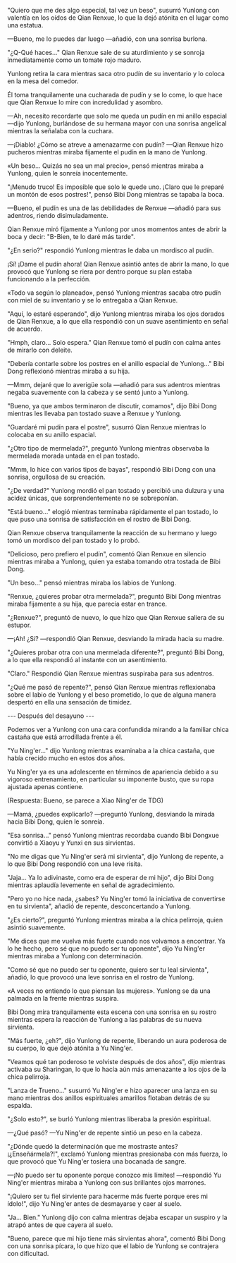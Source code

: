 
"Quiero que me des algo especial, tal vez un beso", susurró Yunlong con valentía en los oídos de Qian Renxue, lo que la dejó atónita en el lugar como una estatua.

—Bueno, me lo puedes dar luego —añadió, con una sonrisa burlona.

"¿Q-Qué haces..." Qian Renxue sale de su aturdimiento y se sonroja inmediatamente como un tomate rojo maduro.

Yunlong retira la cara mientras saca otro pudín de su inventario y lo coloca en la mesa del comedor.

Él toma tranquilamente una cucharada de pudín y se lo come, lo que hace que Qian Renxue lo mire con incredulidad y asombro.

—Ah, necesito recordarte que solo me queda un pudín en mi anillo espacial —dijo Yunlong, burlándose de su hermana mayor con una sonrisa angelical mientras la señalaba con la cuchara.

—¡Diablo! ¿Cómo se atreve a amenazarme con pudín? —Qian Renxue hizo pucheros mientras miraba fijamente el pudín en la mano de Yunlong.

«Un beso... Quizás no sea un mal precio», pensó mientras miraba a Yunlong, quien le sonreía inocentemente.

"¡Menudo truco! Es imposible que solo le quede uno. ¡Claro que le preparé un montón de esos postres!", pensó Bibi Dong mientras se tapaba la boca.

—Bueno, el pudín es una de las debilidades de Renxue —añadió para sus adentros, riendo disimuladamente.

Qian Renxue miró fijamente a Yunlong por unos momentos antes de abrir la boca y decir: "B-Bien, te lo daré más tarde".

"¿En serio?" respondió Yunlong mientras le daba un mordisco al pudín.

¡Sí! ¡Dame el pudín ahora! Qian Renxue asintió antes de abrir la mano, lo que provocó que Yunlong se riera por dentro porque su plan estaba funcionando a la perfección.

«Todo va según lo planeado», pensó Yunlong mientras sacaba otro pudín con miel de su inventario y se lo entregaba a Qian Renxue.

"Aquí, lo estaré esperando", dijo Yunlong mientras miraba los ojos dorados de Qian Renxue, a lo que ella respondió con un suave asentimiento en señal de acuerdo.

"Hmph, claro... Solo espera." Qian Renxue tomó el pudín con calma antes de mirarlo con deleite.

"Debería contarle sobre los postres en el anillo espacial de Yunlong..." Bibi Dong reflexionó mientras miraba a su hija.

—Mmm, dejaré que lo averigüe sola —añadió para sus adentros mientras negaba suavemente con la cabeza y se sentó junto a Yunlong.

"Bueno, ya que ambos terminaron de discutir, comamos", dijo Bibi Dong mientras les llevaba pan tostado suave a Renxue y Yunlong.

"Guardaré mi pudín para el postre", susurró Qian Renxue mientras lo colocaba en su anillo espacial.

"¿Otro tipo de mermelada?", preguntó Yunlong mientras observaba la mermelada morada untada en el pan tostado.

"Mmm, lo hice con varios tipos de bayas", respondió Bibi Dong con una sonrisa, orgullosa de su creación.

"¿De verdad?" Yunlong mordió el pan tostado y percibió una dulzura y una acidez únicas, que sorprendentemente no se sobreponían.

"Está bueno..." elogió mientras terminaba rápidamente el pan tostado, lo que puso una sonrisa de satisfacción en el rostro de Bibi Dong.

Qian Renxue observa tranquilamente la reacción de su hermano y luego tomó un mordisco del pan tostado y lo probó.

"Delicioso, pero prefiero el pudín", comentó Qian Renxue en silencio mientras miraba a Yunlong, quien ya estaba tomando otra tostada de Bibi Dong.

"Un beso..." pensó mientras miraba los labios de Yunlong.

"Renxue, ¿quieres probar otra mermelada?", preguntó Bibi Dong mientras miraba fijamente a su hija, que parecía estar en trance.

"¿Renxue?", preguntó de nuevo, lo que hizo que Qian Renxue saliera de su estupor.

—¡Ah! ¿Sí? —respondió Qian Renxue, desviando la mirada hacia su madre.

"¿Quieres probar otra con una mermelada diferente?", preguntó Bibi Dong, a lo que ella respondió al instante con un asentimiento.

"Claro." Respondió Qian Renxue mientras suspiraba para sus adentros.

"¿Qué me pasó de repente?", pensó Qian Renxue mientras reflexionaba sobre el labio de Yunlong y el beso prometido, lo que de alguna manera despertó en ella una sensación de timidez.

--- Después del desayuno ---

Podemos ver a Yunlong con una cara confundida mirando a la familiar chica castaña que está arrodillada frente a él.

"Yu Ning'er..." dijo Yunlong mientras examinaba a la chica castaña, que había crecido mucho en estos dos años.

Yu Ning'er ya es una adolescente en términos de apariencia debido a su vigoroso entrenamiento, en particular su imponente busto, que su ropa ajustada apenas contiene.

(Respuesta: Bueno, se parece a Xiao Ning'er de TDG)

—Mamá, ¿puedes explicarlo? —preguntó Yunlong, desviando la mirada hacia Bibi Dong, quien le sonreía.

"Esa sonrisa..." pensó Yunlong mientras recordaba cuando Bibi Dongxue convirtió a Xiaoyu y Yunxi en sus sirvientas.

"No me digas que Yu Ning'er será mi sirvienta", dijo Yunlong de repente, a lo que Bibi Dong respondió con una leve risita.

"Jaja... Ya lo adivinaste, como era de esperar de mi hijo", dijo Bibi Dong mientras aplaudía levemente en señal de agradecimiento.

"Pero yo no hice nada, ¿sabes? Yu Ning'er tomó la iniciativa de convertirse en tu sirvienta", añadió de repente, desconcertando a Yunlong.

"¿Es cierto?", preguntó Yunlong mientras miraba a la chica pelirroja, quien asintió suavemente.

"Me dices que me vuelva más fuerte cuando nos volvamos a encontrar. Ya lo he hecho, pero sé que no puedo ser tu oponente", dijo Yu Ning'er mientras miraba a Yunlong con determinación.

"Como sé que no puedo ser tu oponente, quiero ser tu leal sirvienta", añadió, lo que provocó una leve sonrisa en el rostro de Yunlong.

«A veces no entiendo lo que piensan las mujeres». Yunlong se da una palmada en la frente mientras suspira.

Bibi Dong mira tranquilamente esta escena con una sonrisa en su rostro mientras espera la reacción de Yunlong a las palabras de su nueva sirvienta.

"Más fuerte, ¿eh?", dijo Yunlong de repente, liberando un aura poderosa de su cuerpo, lo que dejó atónita a Yu Ning'er.

"Veamos qué tan poderoso te volviste después de dos años", dijo mientras activaba su Sharingan, lo que lo hacía aún más amenazante a los ojos de la chica pelirroja.

"Lanza de Trueno..." susurró Yu Ning'er e hizo aparecer una lanza en su mano mientras dos anillos espirituales amarillos flotaban detrás de su espalda.

"¿Solo esto?", se burló Yunlong mientras liberaba la presión espiritual.

—¿Qué pasó? —Yu Ning'er de repente sintió un peso en la cabeza.

"¿Dónde quedó la determinación que me mostraste antes? ¡¿Enseñármela?!", exclamó Yunlong mientras presionaba con más fuerza, lo que provocó que Yu Ning'er tosiera una bocanada de sangre.

—¡No puedo ser tu oponente porque conozco mis límites! —respondió Yu Ning'er mientras miraba a Yunlong con sus brillantes ojos marrones.

"¡Quiero ser tu fiel sirviente para hacerme más fuerte porque eres mi ídolo!", dijo Yu Ning'er antes de desmayarse y caer al suelo.

"Ja... Bien." Yunlong dijo con calma mientras dejaba escapar un suspiro y la atrapó antes de que cayera al suelo.

"Bueno, parece que mi hijo tiene más sirvientas ahora", comentó Bibi Dong con una sonrisa pícara, lo que hizo que el labio de Yunlong se contrajera con dificultad.